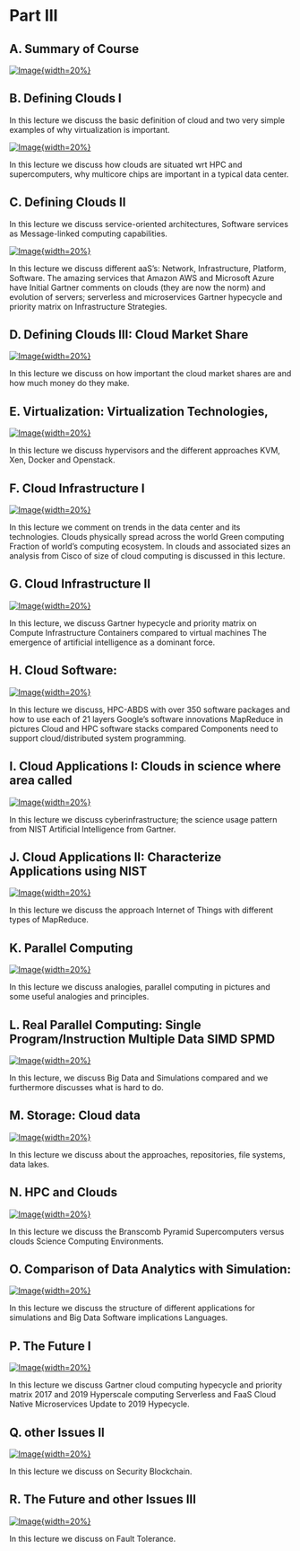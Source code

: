 # Part III

## A. Summary of Course 

[![Image](images/e534cu2019summaryofcourse.jpg){width=20%}](https://www.youtube.com/watch?v=bd9KXMUsQGM&list=PLy0VLh_GFyz-dNRQYeX0OMnq7AeB_CeN0&index=2&t=0s)

## B. Defining Clouds I

In this lecture we discuss the basic definition of cloud and two very
simple examples of why virtualization is important.

[![Image](images/e534cu2019summaryofcourse.jpg){width=20%}](https://www.youtube.com/watch?v=8OE3oOVDmlQ&list=PLy0VLh_GFyz-dNRQYeX0OMnq7AeB_CeN0&index=3&t=0s)

In this lecture we discuss how clouds are situated wrt HPC and supercomputers, why multicore chips are important
in a typical data center.

## C. Defining Clouds II

In this lecture we discuss service-oriented architectures, Software services as Message-linked computing capabilities.

[![Image](images/e534cu2019definingclouds2.jpg){width=20%}](https://www.youtube.com/watch?v=LnYbJYzmJ0I&list=PLy0VLh_GFyz-dNRQYeX0OMnq7AeB_CeN0&index=4&t=0s)

In this lecture we discuss different aaS’s: Network, Infrastructure, Platform, Software.
The amazing services that Amazon AWS and Microsoft Azure have Initial Gartner comments on clouds (they are now the norm) and evolution of servers; serverless and microservices
Gartner hypecycle and priority matrix on Infrastructure Strategies.

## D. Defining Clouds III: Cloud Market Share

[![Image](images/e534cu2019definingclouds3.jpg){width=20%}](https://www.youtube.com/watch?v=X1HwKJ7yBEk&list=PLy0VLh_GFyz-dNRQYeX0OMnq7AeB_CeN0&index=5&t=0s)

In this lecture we discuss on how important the cloud market shares are and how much money do they make.  

## E. Virtualization: Virtualization Technologies,

[![Image](images/e534cu2019virtualization.jpg){width=20%}](https://www.youtube.com/watch?v=Tqsx-sEPY6M&list=PLy0VLh_GFyz-dNRQYeX0OMnq7AeB_CeN0&index=6&t=0s)

In this lecture we discuss hypervisors and the different approaches KVM, Xen, Docker and Openstack. 

## F. Cloud Infrastructure I

[![Image](images/e534cu2019cloudinfrastructure1.jpg){width=20%}](https://www.youtube.com/watch?v=KTNx2SEe2Jo&list=PLy0VLh_GFyz-dNRQYeX0OMnq7AeB_CeN0&index=7&t=0s)

In this lecture we comment on trends in the data center and its technologies.
Clouds physically spread across the world Green computing Fraction of world’s computing
ecosystem. In clouds and associated sizes an analysis from Cisco of size of cloud
computing is discussed in this lecture. 

## G. Cloud Infrastructure II

[![Image](images/e534cu2019cloudinfrastructure2.jpg){width=20%}](https://www.youtube.com/watch?v=R0Sk1rAS20M&list=PLy0VLh_GFyz-dNRQYeX0OMnq7AeB_CeN0&index=8&t=0s)

In this lecture, we discuss Gartner hypecycle and priority matrix on Compute Infrastructure Containers
compared to virtual machines The emergence of artificial intelligence as a dominant force.

## H. Cloud Software: 

[![Image](images/e534cu2019cloudsoftware.jpg){width=20%}](https://www.youtube.com/watch?v=MZrlX8fj48o&list=PLy0VLh_GFyz-dNRQYeX0OMnq7AeB_CeN0&index=9&t=0s)

In this lecture we discuss, HPC-ABDS with over 350 software packages and how to use each of 21
layers Google’s software innovations MapReduce in pictures Cloud and HPC software stacks compared Components need to support cloud/distributed system programming.

## I. Cloud Applications I: Clouds in science where area called

[![Image](images/e534cu2019cloudapplications1.jpg){width=20%}](https://www.youtube.com/watch?v=sAbYkZHD81U&list=PLy0VLh_GFyz-dNRQYeX0OMnq7AeB_CeN0&index=10&t=0s)

In this lecture we discuss cyberinfrastructure; the science usage pattern from NIST Artificial Intelligence
from Gartner. 

## J. Cloud Applications II: Characterize Applications using NIST

[![Image](images/e534cu2019cloudapplications2.jpg){width=20%}](https://www.youtube.com/watch?v=YaPg-OOlkdw&list=PLy0VLh_GFyz-dNRQYeX0OMnq7AeB_CeN0&index=11&t=0s)

In this lecture we discuss the approach Internet of Things with different types of MapReduce. 

## K. Parallel Computing

[![Image](images/e534cu2019parallelcomputinganalogies.jpg){width=20%}](https://www.youtube.com/watch?v=C7OBEfyDE8c&list=PLy0VLh_GFyz-dNRQYeX0OMnq7AeB_CeN0&index=13&t=0s)

In this lecture we discuss analogies, parallel computing in pictures and some useful analogies and principles.

## L. Real Parallel Computing: Single Program/Instruction Multiple Data SIMD SPMD

[![Image](images/e534cu2019realparallelcomputing.jpg){width=20%}](https://www.youtube.com/watch?v=C7OBEfyDE8c&list=PLy0VLh_GFyz-dNRQYeX0OMnq7AeB_CeN0&index=13&t=0s)

In this lecture, we discuss Big Data and Simulations compared and we furthermore discusses what is hard to do.   

## M. Storage: Cloud data

[![Image](images/e534storage.jpg){width=20%}](https://www.youtube.com/watch?v=NcIbKQ-AChA&list=PLy0VLh_GFyz-dNRQYeX0OMnq7AeB_CeN0&index=14&t=0s)

In this lecture we discuss about the approaches, repositories, file systems, data lakes. 

## N. HPC and Clouds


[![Image](images/e534cu2019hpcandclouds.jpg){width=20%}](https://www.youtube.com/watch?v=QTxYKhpVtDw&list=PLy0VLh_GFyz-dNRQYeX0OMnq7AeB_CeN0&index=15&t=0s)

In this lecture we discuss the Branscomb Pyramid Supercomputers versus clouds Science Computing Environments. 

## O. Comparison of Data Analytics with Simulation: 

[![Image](images/e534cu2019comparisonofdataanalyticswithsimulation.jpg){width=20%}](https://www.youtube.com/watch?v=6WmWE_7iB3w&list=PLy0VLh_GFyz-dNRQYeX0OMnq7AeB_CeN0&index=16&t=0s)

In this lecture we discuss the structure of different applications for simulations and Big Data Software
implications Languages. 

## P. The Future I

[![Image](images/e534cu2019thefuture1.jpg){width=20%}](https://www.youtube.com/watch?v=1xH5ow5kOhc&list=PLy0VLh_GFyz-dNRQYeX0OMnq7AeB_CeN0&index=17&t=0s)

In this lecture we discuss Gartner cloud computing hypecycle and priority matrix 2017 and 2019 Hyperscale
computing Serverless and FaaS Cloud Native Microservices Update to 2019 Hypecycle. 

## Q. other Issues II

[![Image](images/e534cu2019futureandotherissues.jpg){width=20%}](https://www.youtube.com/watch?v=9AmVHEXv7gY&list=PLy0VLh_GFyz-dNRQYeX0OMnq7AeB_CeN0&index=18&t=0s)

In this lecture we discuss on Security Blockchain. 

## R. The Future and other Issues III

[![Image](images/e534cu2019futureandotherissues.jpg.jpg){width=20%}](https://www.youtube.com/watch?v=VnkkCix3yEE&list=PLy0VLh_GFyz-dNRQYeX0OMnq7AeB_CeN0&index=19&t=0s)

In this lecture we discuss on Fault Tolerance.


